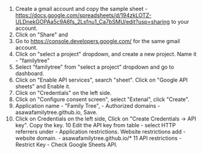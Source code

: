 1) Create a gmail account and copy the sample sheet - https://docs.google.com/spreadsheets/d/194zkLOTZ-ULDnekGOPAa5c9A6fs_2Lsfnu1_Ca7bSMU/edit?usp=sharing to your account.
2) Click on "Share" and 
2) Go to https://console.developers.google.com/ for the same gmail account.
3) Click on "select a project" dropdown, and create a new project. Name it - "familytree"
4) Select "familytree" from "select a project" dropdown and go to dashboard.
5) Click on "Enable API services", search "sheet". Click on "Google API sheets" and Enable it.
6) Click on "Credentials" on the left side.
7) Click on "Configure consent screen", select "Extenal", click "Create".
8) Application name - "Family Tree", - Authorized domains  - asawafamilytree.github.io, Save.
9) Click on Credentials on the left side, Click on "Create Credentials -> API key". Copy the key.
10 Edit the API key from table - select HTTP referrers under - Application restrictions.
Website restrictions add - website domain. - asawafamilytree.github.io/*
11 API restrictions - Restrict Key - Check Google Sheets API.